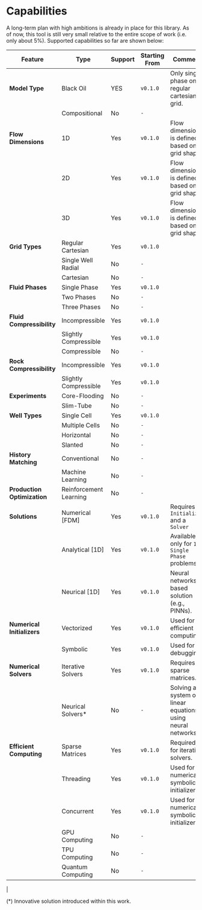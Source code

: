 # Capabilities

A long-term plan with high ambitions is already in place for this library. As of now, this tool is still very small relative to the entire scope of work (i.e. only about 5%). Supported capabilities so far are shown below:

|**Feature**|**Type**|**Support**|**Starting From**|**Comment**|
|-----------|--------|-----------|-----------------|-----------|
|**Model Type**|Black Oil|YES|`v0.1.0`|Only single phase on regular cartesian grid.|
||Compositional|No|`-`||
|**Flow Dimensions**|1D|Yes|`v0.1.0`|Flow dimension is defined based on grid shape.|
||2D|Yes|`v0.1.0`|Flow dimension is defined based on grid shape.|
||3D|Yes|`v0.1.0`|Flow dimension is defined based on grid shape.|
|**Grid Types**|Regular Cartesian|Yes|`v0.1.0`||
||Single Well Radial|No|`-`||
||Cartesian|No|`-`||
|**Fluid Phases**| Single Phase|Yes|`v0.1.0`||
||Two Phases|No|`-`||
||Three Phases|No|`-`||
|**Fluid Compressibility**| Incompressible |Yes|`v0.1.0`||
|| Slightly Compressible|Yes|`v0.1.0`||
|| Compressible|No|`-`||
|**Rock Compressibility**| Incompressible |Yes|`v0.1.0`||
|| Slightly Compressible|Yes|`v0.1.0`||
|**Experiments**|Core-Flooding|No|`-`||
|| Slim-Tube|No|`-`||
|**Well Types**|Single Cell|Yes|`v0.1.0`||
||Multiple Cells|No|`-`||
||Horizontal|No|`-`||
||Slanted|No|`-`||
|**History Matching**|Conventional|No| `-`||
||Machine Learning|No|`-`||
|**Production Optimization**|Reinforcement Learning|No|`-`||
|**Solutions**|Numerical [FDM]|Yes|`v0.1.0`|Requires an `Initializer` and a `Solver`|
||Analytical [1D]|Yes|`v0.1.0`|Available only for `1D Single Phase` problems.|
||Neurical [1D]|Yes|`v0.1.0`|Neural networks based solution (e.g., PINNs).|
|**Numerical Initializers**|Vectorized|Yes|`v0.1.0`|Used for efficient computing.|
||Symbolic|Yes|`v0.1.0`|Used for debugging.|
|**Numerical Solvers**|Iterative Solvers|Yes|`v0.1.0`|Requires sparse matrices.|
||Neurical Solvers*|No|`-`|Solving a system of linear equations using neural networks.|
|**Efficient Computing**|Sparse Matrices|Yes|`v0.1.0`|Required for iterative solvers.|
||Threading|Yes|`v0.1.0`|Used for numerical symbolic initializers.|
||Concurrent|Yes|`v0.1.0`|Used for numerical symbolic initializers.|
||GPU Computing|No|`-`||
||TPU Computing|No|`-`||
||Quantum Computing|No|`-`||
|

(*) Innovative solution introduced within this work.
